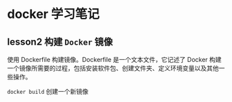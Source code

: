 # docker 学习笔记

## lesson2 构建 `Docker` 镜像

使用 Dockerfile 构建镜像。Dockerfile 是一个文本文件，它记述了 Docker 构建一个镜像所需要的过程，包括安装软件包、创建文件夹、定义环境变量以及其他一些操作。

`docker build` 创建一个新镜像

